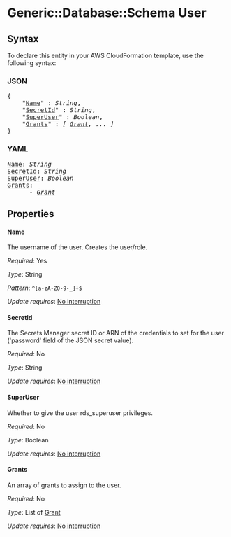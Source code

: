 # Generic::Database::Schema User

## Syntax

To declare this entity in your AWS CloudFormation template, use the following syntax:

### JSON

<pre>
{
    "<a href="#name" title="Name">Name</a>" : <i>String</i>,
    "<a href="#secretid" title="SecretId">SecretId</a>" : <i>String</i>,
    "<a href="#superuser" title="SuperUser">SuperUser</a>" : <i>Boolean</i>,
    "<a href="#grants" title="Grants">Grants</a>" : <i>[ <a href="grant.md">Grant</a>, ... ]</i>
}
</pre>

### YAML

<pre>
<a href="#name" title="Name">Name</a>: <i>String</i>
<a href="#secretid" title="SecretId">SecretId</a>: <i>String</i>
<a href="#superuser" title="SuperUser">SuperUser</a>: <i>Boolean</i>
<a href="#grants" title="Grants">Grants</a>: <i>
      - <a href="grant.md">Grant</a></i>
</pre>

## Properties

#### Name

The username of the user. Creates the user/role.

_Required_: Yes

_Type_: String

_Pattern_: <code>^[a-zA-Z0-9-_]+$</code>

_Update requires_: [No interruption](https://docs.aws.amazon.com/AWSCloudFormation/latest/UserGuide/using-cfn-updating-stacks-update-behaviors.html#update-no-interrupt)

#### SecretId

The Secrets Manager secret ID or ARN of the credentials to set for the user ('password' field of the JSON secret value).

_Required_: No

_Type_: String

_Update requires_: [No interruption](https://docs.aws.amazon.com/AWSCloudFormation/latest/UserGuide/using-cfn-updating-stacks-update-behaviors.html#update-no-interrupt)

#### SuperUser

Whether to give the user rds_superuser privileges.

_Required_: No

_Type_: Boolean

_Update requires_: [No interruption](https://docs.aws.amazon.com/AWSCloudFormation/latest/UserGuide/using-cfn-updating-stacks-update-behaviors.html#update-no-interrupt)

#### Grants

An array of grants to assign to the user.

_Required_: No

_Type_: List of <a href="grant.md">Grant</a>

_Update requires_: [No interruption](https://docs.aws.amazon.com/AWSCloudFormation/latest/UserGuide/using-cfn-updating-stacks-update-behaviors.html#update-no-interrupt)

